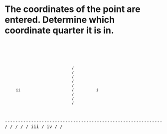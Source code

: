 # The coordinates of the point are entered. Determine which coordinate quarter it is in.
<br/>
<br/>
<pre>

                                  /
                                  /
                                  /
                                  /
                                  /
         ii                       /          i
                                  /
                                  /
                                  /
------------------------------------------------------------------->
                                  /
                                  /
                                  /
                                  /
                                  /
          iii                     /            iv
                                  /
                                  /
</pre>

